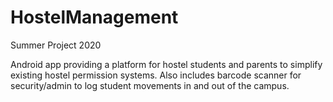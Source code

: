 # HostelManagement
Summer Project 2020 

Android app providing a platform for hostel students and parents to simplify existing hostel permission systems. Also includes barcode scanner for security/admin to log student movements in and out of the campus.

